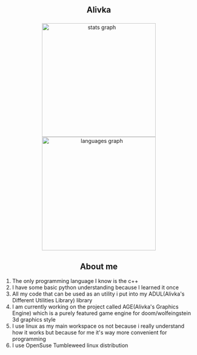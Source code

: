 <h2 align="center">Alivka</h2>

###

<div align="center">
  <img src="https://github-readme-stats.vercel.app/api?username=allivka&hide_title=false&hide_rank=false&show_icons=true&include_all_commits=false&count_private=true&disable_animations=false&theme=dracula&locale=en&hide_border=false" height="300" alt="stats graph"  />
  <img src="https://github-readme-stats.vercel.app/api/top-langs?username=allivka&locale=en&hide_title=false&layout=compact&card_width=500&langs_count=5&theme=dracula&hide_border=false" height="300" alt="languages graph"  />
</div>

<h2 align="center">About me</h2>

1. The only programming language I know is the c++
2. I have some basic python understanding because I learned it once
3. All my code that can be used as an utility i put into my ADUL(Alivka's Different Utilities Library) library
4. I am currently working on the project called AGE(Alivka's Graphics Engine) which is a purely featured game engine for doom/wolfeingstein 3d graphics style
5. I use linux as my main workspace os not because i really understand how it works but because for me it's way more convenient for programming
6. I use OpenSuse Tumbleweed linux distribution 
